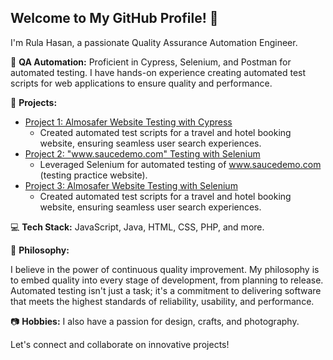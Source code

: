 
<!--
**Rula-Banat/Rula-Banat** is a ✨ _special_ ✨ repository because its `README.md` (this file) appears on your GitHub profile.

Here are some ideas to get you started:

- 🔭 I’m currently working on ...
- 🌱 I’m currently learning ...
- 👯 I’m looking to collaborate on ...
- 🤔 I’m looking for help with ...
- 💬 Ask me about ...
- 📫 How to reach me: ...
- 😄 Pronouns: ...
- ⚡ Fun fact: ...
-->
## Welcome to My GitHub Profile! 👋

I'm Rula Hasan, a passionate Quality Assurance Automation Engineer. 

🤖 **QA Automation:** Proficient in Cypress, Selenium, and Postman for automated testing. I have hands-on experience creating automated test scripts for web applications to ensure quality and performance.

💼 **Projects:**
- [Project 1: Almosafer Website Testing with Cypress](https://github.com/Rula-Banat/almosafer-testing)
  - Created automated test scripts for a travel and hotel booking website, ensuring seamless user search experiences.
- [Project 2: "www.saucedemo.com" Testing with Selenium](https://github.com/Rula-Banat/testing-project1)
  - Leveraged Selenium for automated testing of www.saucedemo.com (testing practice website).
- [Project 3: Almosafer Website Testing with Selenium](https://github.com/Rula-Banat/Almosafer_Selenium)
  - Created automated test scripts for a travel and hotel booking website, ensuring seamless user search experiences.
 

💻 **Tech Stack:** JavaScript, Java, HTML, CSS, PHP, and more.

🌟 **Philosophy:** 

I believe in the power of continuous quality improvement. My philosophy is to embed quality into every stage of development, from planning to release. Automated testing isn't just a task; it's a commitment to delivering software that meets the highest standards of reliability, usability, and performance.

📷 **Hobbies:** I also have a passion for design, crafts, and photography.

Let's connect and collaborate on innovative projects!


